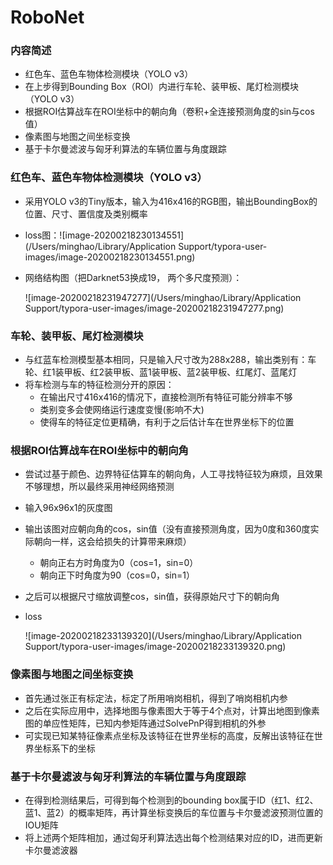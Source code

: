 # RoboNet



### 内容简述

* 红色车、蓝色车物体检测模块（YOLO v3）
* 在上步得到Bounding Box（ROI）内进行车轮、装甲板、尾灯检测模块（YOLO v3）
* 根据ROI估算战车在ROI坐标中的朝向角（卷积+全连接预测角度的sin与cos值）
* 像素图与地图之间坐标变换
* 基于卡尔曼滤波与匈牙利算法的车辆位置与角度跟踪

### 红色车、蓝色车物体检测模块（YOLO v3）

* 采用YOLO v3的Tiny版本，输入为416x416的RGB图，输出BoundingBox的位置、尺寸、置信度及类别概率

* loss图：![image-20200218230134551](/Users/minghao/Library/Application Support/typora-user-images/image-20200218230134551.png)

* 网络结构图（把Darknet53换成19， 两个多尺度预测）：

  ![image-20200218231947277](/Users/minghao/Library/Application Support/typora-user-images/image-20200218231947277.png)

### 车轮、装甲板、尾灯检测模块

* 与红蓝车检测模型基本相同，只是输入尺寸改为288x288，输出类别有：车轮、红1装甲板、红2装甲板、蓝1装甲板、蓝2装甲板、红尾灯、蓝尾灯
* 将车检测与车的特征检测分开的原因：
  * 在输出尺寸416x416的情况下，直接检测所有特征可能分辨率不够
  * 类别变多会使网络运行速度变慢(影响不大)
  * 使得车的特征定位更精确，有利于之后估计车在世界坐标下的位置

### 根据ROI估算战车在ROI坐标中的朝向角

* 尝试过基于颜色、边界特征估算车的朝向角，人工寻找特征较为麻烦，且效果不够理想，所以最终采用神经网络预测

* 输入96x96x1的灰度图

* 输出该图对应朝向角的cos，sin值（没有直接预测角度，因为0度和360度实际朝向一样，这会给损失的计算带来麻烦）

  * 朝向正右方时角度为0（cos=1，sin=0）
  * 朝向正下时角度为90（cos=0，sin=1）

* 之后可以根据尺寸缩放调整cos，sin值，获得原始尺寸下的朝向角

* loss

  ![image-20200218233139320](/Users/minghao/Library/Application Support/typora-user-images/image-20200218233139320.png)

### 像素图与地图之间坐标变换

* 首先通过张正有标定法，标定了所用哨岗相机，得到了哨岗相机内参
* 之后在实际应用中，选择地图与像素图大于等于4个点对，计算出地图到像素图的单应性矩阵，已知内参矩阵通过SolvePnP得到相机的外参
* 可实现已知某特征像素点坐标及该特征在世界坐标的高度，反解出该特征在世界坐标系下的坐标

### 基于卡尔曼滤波与匈牙利算法的车辆位置与角度跟踪

* 在得到检测结果后，可得到每个检测到的bounding box属于ID（红1、红2、蓝1、蓝2）的概率矩阵，再计算坐标变换后的车位置与卡尔曼滤波预测位置的IOU矩阵
* 将上述两个矩阵相加，通过匈牙利算法选出每个检测结果对应的ID，进而更新卡尔曼滤波器